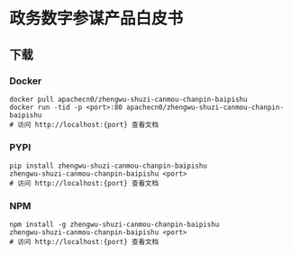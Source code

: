 # 政务数字参谋产品白皮书

## 下载

### Docker

```
docker pull apachecn0/zhengwu-shuzi-canmou-chanpin-baipishu
docker run -tid -p <port>:80 apachecn0/zhengwu-shuzi-canmou-chanpin-baipishu
# 访问 http://localhost:{port} 查看文档
```

### PYPI

```
pip install zhengwu-shuzi-canmou-chanpin-baipishu
zhengwu-shuzi-canmou-chanpin-baipishu <port>
# 访问 http://localhost:{port} 查看文档
```

### NPM

```
npm install -g zhengwu-shuzi-canmou-chanpin-baipishu
zhengwu-shuzi-canmou-chanpin-baipishu <port>
# 访问 http://localhost:{port} 查看文档
```